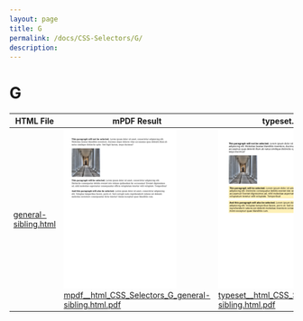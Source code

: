 ```yaml
---
layout: page
title: G
permalink: /docs/CSS-Selectors/G/
description: 
---
```


# G

| HTML File | mPDF Result | typeset.sh Result | PDFreactor Result |
|---------|---------|---------|---------|
| [general-sibling.html](/html/CSS%20Selectors/G/general-sibling.html) | ![](mpdf__html_CSS_Selectors_G_general-sibling.html.png) [mpdf__html_CSS_Selectors_G_general-sibling.html.pdf](mpdf__html_CSS_Selectors_G_general-sibling.html.pdf) | ![](typeset__html_CSS_Selectors_G_general-sibling.html.png) [typeset__html_CSS_Selectors_G_general-sibling.html.pdf](typeset__html_CSS_Selectors_G_general-sibling.html.pdf) | ![](pdfreactor__html_CSS_Selectors_G_general-sibling.html.png) [pdfreactor__html_CSS_Selectors_G_general-sibling.html.pdf](pdfreactor__html_CSS_Selectors_G_general-sibling.html.pdf) |
